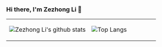 ### Hi there, I'm Zezhong Li 👋

<table><tr><td align="center" width="55%">


![Zezhong Li's github stats](https://github-readme-stats.vercel.app/api?username=lzz19980125&count_private=true&show_icons=true&theme=buefy)

</td><td align="top" width="45%">

![Top Langs](https://github-readme-stats.vercel.app/api/top-langs/?username=lzz19980125&layout=compact&theme=buefy)

</td></tr></table>

